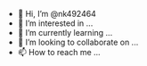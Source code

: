 - 👋 Hi, I’m @nk492464
- 👀 I’m interested in ...
- 🌱 I’m currently learning ...
- 💞️ I’m looking to collaborate on ...
- 📫 How to reach me ...

<!---
nk492464/nk492464 is a ✨ special ✨ repository because its `README.md` (this file) appears on your GitHub profile.
You can click the Preview link to take a look at your changes.
--->

